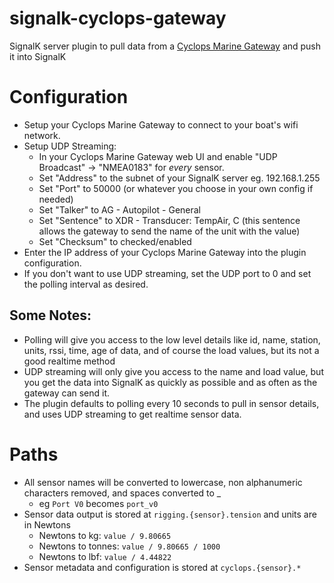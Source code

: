 # signalk-cyclops-gateway

SignalK server plugin to pull data from a [Cyclops Marine Gateway](https://www.cyclopsmarine.com/products/gateway/) and push it into SignalK

# Configuration

* Setup your Cyclops Marine Gateway to connect to your boat's wifi network.
* Setup UDP Streaming:
  * In your Cyclops Marine Gateway web UI and enable "UDP Broadcast" -> "NMEA0183" for *every* sensor.
  * Set "Address" to the subnet of your SignalK server eg. 192.168.1.255
  * Set "Port" to 50000 (or whatever you choose in your own config if needed)
  * Set "Talker" to AG - Autopilot - General
  * Set "Sentence" to XDR - Transducer: TempAir, C  (this sentence allows the gateway to send the name of the unit with the value)
  * Set "Checksum" to checked/enabled
* Enter the IP address of your Cyclops Marine Gateway into the plugin configuration.
* If you don't want to use UDP streaming, set the UDP port to 0 and set the polling interval as desired.

## Some Notes:
* Polling will give you access to the low level details like id, name, station, units, rssi, time, age of data, and of course the load values, but its not a good realtime method
* UDP streaming will only give you access to the name and load value, but you get the data into SignalK as quickly as possible and as often as the gateway can send it.
* The plugin defaults to polling every 10 seconds to pull in sensor details, and uses UDP streaming to get realtime sensor data.

# Paths

* All sensor names will be converted to lowercase, non alphanumeric characters removed, and spaces converted to _
  * eg ```Port V0``` becomes ```port_v0```
* Sensor data output is stored at ```rigging.{sensor}.tension``` and units are in Newtons
  * Newtons to kg: ```value / 9.80665```
  * Newtons to tonnes: ```value / 9.80665 / 1000```
  * Newtons to lbf: ```value / 4.44822```
* Sensor metadata and configuration is stored at ```cyclops.{sensor}.*```
